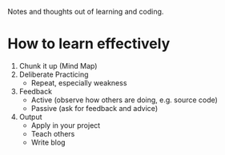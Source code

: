 Notes and thoughts out of learning and coding.

# How to learn effectively
1. Chunk it up (Mind Map)
2. Deliberate Practicing
    - Repeat, especially weakness
3. Feedback
    - Active (observe how others are doing, e.g. source code)
    - Passive (ask for feedback and advice)
4. Output
    - Apply in your project
    - Teach others
    - Write blog
